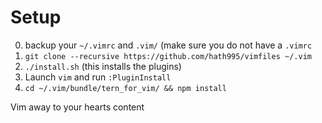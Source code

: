 # Setup



0. backup your `~/.vimrc` and `.vim/` (make sure you do not have a `.vimrc`
1. `git clone --recursive https://github.com/hath995/vimfiles ~/.vim`
2. `./install.sh` (this installs the plugins)
3. Launch `vim` and run `:PluginInstall`
4. `cd ~/.vim/bundle/tern_for_vim/ && npm install`

Vim away to your hearts content

